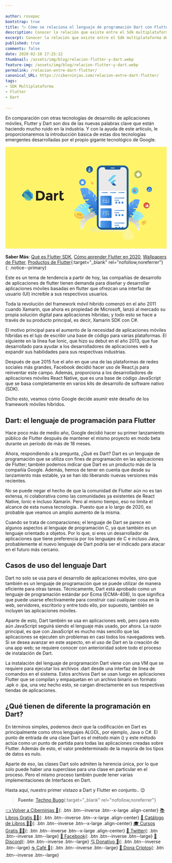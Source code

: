 ```yaml
---

author: rosepac
bootstrap: true
title: "▷ Cómo se relaciona el lenguaje de programación Dart con Flutter"
description: Conocer la relación que existe entre el Sdk multiplataforma de Flutter y el lenguaje de programación creado por Google, Dart
excerpt: Conocer la relación que existe entre el Sdk multiplataforma de Flutter y el lenguaje de programación creado por Google, Dart
published: true
comments: false
date: 2020-02-10 17:25:12
thumbnail: /assets/img/blog/relacion-flutter-y-dart.webp
feature-img: /assets/img/blog/relacion-flutter-y-dart.webp
permalink: /relacion-entre-dart-flutter/
canonical_URL: https://ciberninjas.com/relacion-entre-dart-flutter/
tags:
- SDK Multiplataforma
- Flutter
- Dart

---
```


En comparación con otras tecnologías de desarrollo de aplicaciones móviles, Flutter y Dart son dos de las nuevas palabras clave que están haciendo mucho ruido en la industria. Y con la ayuda de este artículo, le proporcionaremos la introducción básica de estas dos tecnologías emergentes desarrolladas por el propio gigante tecnológico de Google.

![Cómo se relaciona el lenguaje de programación Dart respecto a el SDK multiplataforma Flutter](/assets/img/blog/relacion-flutter-y-dart.webp "Cómo se relaciona el lenguaje de programación Dart respecto a el SDK multiplataforma Flutter")

**Saber Más**: [Qué es Flutter SDK](/que-es-flutter-y-por-que-debes-aprenderlo/), [Cómo aprender Flutter en 2020](/como-aprender-flutter/), [Wallpapers de Flutter](/wallpaper-flutter/), [Productos de Flutter](https://ciberninjas.redbubble.com){:target="_blank" rel="nofollow,noreferrer"}
{: .notice--primary}

Este es un tema de tendencia a partir de hoy, las compañías de desarrollo de aplicaciones de flutter tienen demanda para diseñar y desarrollar aplicaciones móviles basadas en flutter que ofrezcan una interfaz de usuario (UI) increíble a sus respectivos usuarios.

Toda la revolución del framework móvil híbrido comenzó en el año 2011 cuando Xamarin, que ahora es propiedad de Microsoft, lanzó al mercado su propia solución digital para aplicaciones híbridas; y todo esto se hace a través de su producto principal, es decir, Xamarin SDK con C#.

El motivo principal para el aumento de la necesidad de aplicaciones móviles híbridas es el lujo de escribir una base de código para varias plataformas. El siguiente en la línea fue Ionic, que hizo su debut en el año 2013, que fue desarrollado para ayudar a los desarrolladores de aplicaciones web a expandir sus habilidades para sus respectivas industrias.

Después de que 2015 fue el año en que una de las plataformas de redes sociales más grandes, Facebook decidió hacer uso de React.js para reinventar este campo. Además, proporciona a los desarrolladores de aplicaciones móviles React Native, que es una base de código JavaScript que se basa completamente en varios kits de desarrollo de software nativo (SDK).

Dicho esto, veamos cómo Google decide asumir este desafío de los framework móviles híbridos.

## Dart: el lenguaje de programación para Flutter

Hace poco más de medio año, Google decidió hacer su primer lanzamiento público de Flutter después de mantener el mismo proyecto en modo beta durante un período de más de 18 meses.

Ahora, respondiendo a la pregunta, ¿Qué es Dart? Dart es un lenguaje de programación que se utiliza con fines de programación en las aplicaciones de Flutter; también podemos indicar que Dart es un producto más de la compañía Google. Además, hemos de tener en cuenta que desde su lanzamiento más estable, ya se han ido liberando nuevas versiones más recientes.

No se puede negar el hecho de que la comunidad de Flutter aún no es tan extensa, ni colaborativa como las comunidades ya existentes de React Native, Ionic e incluso Xamarin. Pero al mismo tiempo, eso no limita el alcance de esta nueva tecnología.. Puesto que a lo largo de 2020, es probable que veamos un amplio aumento de la misma.

Cuando se trata de comparaciones; el lenguaje de Dart se parece en algunos aspectos al lenguaje de programación C, ya que también es un lenguaje orientado a objetos. Por lo que, si eres un desarrollador de aplicaciones que tiene preferencia por los lenguajes de C e incluso Java, probablemente el nuevo lenguaje de Dart podría ser el indicado para atacar en el futuro más cercano.

## Casos de uso del lenguaje Dart

Dart no solo se usa para el desarrollo de aplicaciones móviles, sino que también es un lenguaje de programación que se puede utilizar de manera eficiente para otras tareas. Técnicamente, Dart está aprobado como un lenguaje de programación estándar por Ecma (ECMA-408), lo que significa que puede usarse efectivamente para construir casi cualquier cosa en la web, servidores, escritorio y entre todo ello, por supuesto, también se incluyen las aplicaciones móviles.

Aparte de esto, Dart también se usa en aplicaciones web, pero para esto aún JavaScript seguirá siendo el lenguaje más usado, por ahora. La razón principal, es que con JavaScript es mucho más sencillo que las aplicaciones se ejecuten sin problemas en casi todos los navegadores web. Si se desea avanzar en este aspecto, en el uso de Dart en la creación de una app web; se requiere conocer con anterioridad sobre todo el proceso de instalación de Dart.

La instalación del lenguaje de programación Dart viene con una VM que se requiere para ejecutar los archivos .dart desde una interfaz de línea de comandos en el sistema. Estos archivos Dart se usan luego en aplicaciones Flutter que se compilan y empaquetan en un archivo binario en formato .apk o .ipa, una vez hecho esto, se cargan directamente en sus respectivas tiendas de aplicaciones.

## ¿Qué tienen de diferente la programación en Dart?

En términos simples, podemos decir que la codificación en Dart es principalmente como otros lenguajes ALGOL, por ejemplo, Java o C#. El punto de entrada de una clase Dart es el método main () y este método actúa como un punto de partida para todas las aplicaciones creadas sobre Flutter. Además de esto, el valor predeterminado de la mayoría de los tipos de datos es nulo.

Aparte de eso, las clases Dart solo admiten la herencia única, por lo que solo puede haber una superclase para una clase en particular en el proceso. Pero el mismo proceso también puede tener varias implementaciones de Interfaces en Dart.

Hasta aquí, nuestro primer vistazo a Dart y Flutter en conjunto.. 😉

> **Fuente**\: [Techno Bugg](https://www.technobugg.com/how-dart-language-is-related-to-flutter/){:target="_blank" rel="nofollow,noreferrer"}

[👈 Volver a Ciberninjas 🏡](/){: .btn .btn--inverse .btn--x-large .align-center}
[📚 Libros Gratis 🕵️‍♂️](/biblioteca-de-programacion-y-tecnologia/#page-title){: .btn .btn--inverse .btn--x-large .align-center}
[🛒 Catálogo de Libros 👨‍💻](/catalogo/#page-title){: .btn .btn--inverse .btn--x-large .align-center}
[🎓 Cursos Gratis 👨‍🏫](/cursos-tecnologia/#page-title){: .btn .btn--inverse .btn--x-large .align-center}
[🐤 Twitter](https://kutt.it/ciberninjast){: .btn .btn--inverse .btn--large} [📘 Facebook](https://kutt.it/cibercursos){: .btn .btn--inverse .btn--large} [💭 Discord](https://kutt.it/ciberninjas_discord){: .btn .btn--inverse .btn--large} [💘 Donativo 🥰](https://kutt.it/donativo){: .btn .btn--inverse .btn--large} [☕ Café 👏](https://kutt.it/Cafe){: .btn .btn--inverse .btn--large} [🎁 Dona Criptos](https://kutt.it/ciberninjas_discord){: .btn .btn--inverse .btn--large}